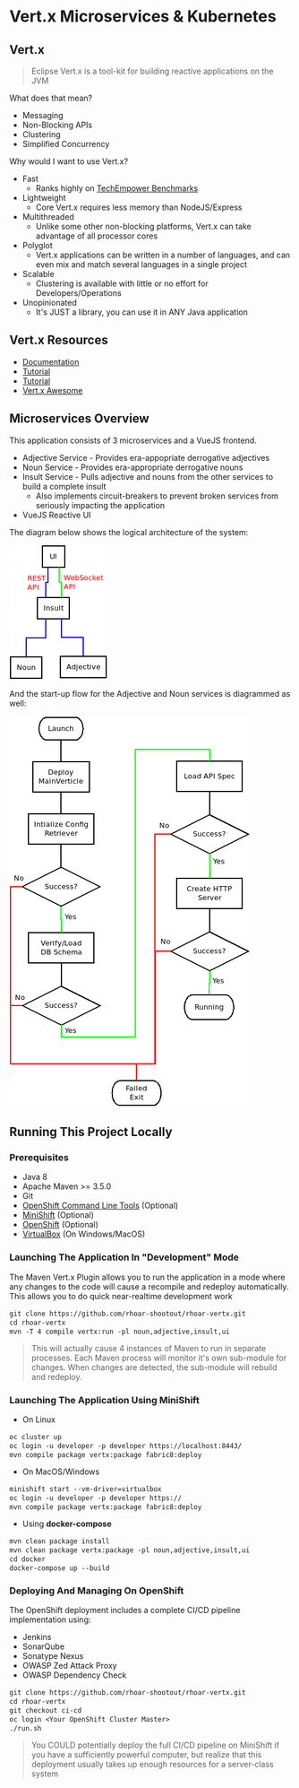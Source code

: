 # Vert.x Microservices & Kubernetes

## Vert.x
> Eclipse Vert.x is a tool-kit for building reactive applications on the JVM

What does that mean?

* Messaging
* Non-Blocking APIs
* Clustering
* Simplified Concurrency

Why would I want to use Vert.x?

* Fast
  * Ranks highly on [TechEmpower Benchmarks](https://www.techempower.com/benchmarks/)
* Lightweight
  * Core Vert.x requires less memory than NodeJS/Express
* Multithreaded
  * Unlike some other non-blocking platforms, Vert.x can take advantage of all processor cores
* Polyglot
  * Vert.x applications can be written in a number of languages, and can even mix and match several languages in a single project
* Scalable
  * Clustering is available with little or no effort for Developers/Operations
* Unopinionated
  * It's JUST a library, you can use it in ANY Java application

## Vert.x Resources
* [Documentation](http://vertx.io/)
* [Tutorial](https://vertx.io/docs/guide-for-java-devs/)
* [Tutorial](https://developers.redhat.com/promotions/building-reactive-microservices-in-java/)
* [Vert.x Awesome](https://github.com/vert-x3/vertx-awesome/)

## Microservices Overview
This application consists of 3 microservices and a VueJS frontend. 

* Adjective Service - Provides era-appopriate derrogative adjectives
* Noun Service - Provides era-appropriate derrogative nouns
* Insult Service - Pulls adjective and nouns from the other services to build a complete insult
  * Also implements circuit-breakers to prevent broken services from seriously impacting the application
* VueJS Reactive UI

The diagram below shows the logical architecture of the system:

![Logical Architecture](Documentation/Logical_Architecture.png)

And the start-up flow for the Adjective and Noun services is diagrammed as well:

![Start Up Flow](Documentation/Adjective_and_Noun_Startup_Flowchart.png)

## Running This Project Locally

### Prerequisites
* Java 8
* Apache Maven >= 3.5.0
* Git
* [OpenShift Command Line Tools](https://github.com/openshift/origin/releases) (Optional)
* [MiniShift](https://github.com/minishift/minishift/releases) (Optional)
* [OpenShift](https://github.com/openshift/origin) (Optional)
* [VirtualBox](http://www.virtualbox.org) (On Windows/MacOS)

### Launching The Application In "Development" Mode
The Maven Vert.x Plugin allows you to run the application in a mode where any changes to the code
will cause a recompile and redeploy automatically. This allows you to do quick near-realtime 
development work
```
git clone https://github.com/rhoar-shootout/rhoar-vertx.git
cd rhoar-vertx
mvn -T 4 compile vertx:run -pl noun,adjective,insult,ui
```
> This will actually cause 4 instances of Maven to run in separate processes.
> Each Maven process will monitor it's own sub-module for changes. When
> changes are detected, the sub-module will rebuild and redeploy.

### Launching The Application Using MiniShift
* On Linux
```
oc cluster up
oc login -u developer -p developer https://localhost:8443/
mvn compile package vertx:package fabric8:deploy
```
* On MacOS/Windows
```
minishift start --vm-driver=virtualbox
oc login -u developer -p developer https://
mvn compile package vertx:package fabric8:deploy
```

* Using **docker-compose**
```
mvn clean package install
mvn clean package vertx:package -pl noun,adjective,insult,ui
cd docker
docker-compose up --build 
```

### Deploying And Managing On OpenShift
The OpenShift deployment includes a complete CI/CD pipeline implementation using:
* Jenkins
* SonarQube
* Sonatype Nexus
* OWASP Zed Attack Proxy
* OWASP Dependency Check

```
git clone https://github.com/rhoar-shootout/rhoar-vertx.git
cd rhoar-vertx
git checkout ci-cd
oc login <Your OpenShift Cluster Master>
./run.sh
```

> You COULD potentially deploy the full CI/CD pipeline on MiniShift if you have 
> a sufficiently powerful computer, but realize that this deployment usually
> takes up enough resources for a server-class system